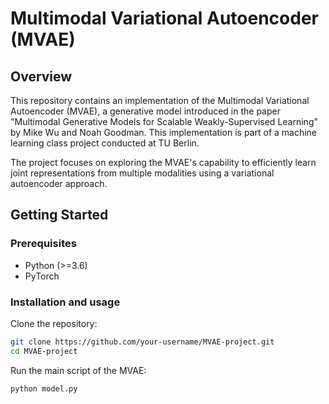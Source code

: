 # Multimodal Variational Autoencoder (MVAE)

## Overview

This repository contains an implementation of the Multimodal Variational Autoencoder (MVAE), a generative model introduced in the paper "Multimodal Generative Models for Scalable Weakly-Supervised Learning" by Mike Wu and Noah Goodman. This implementation is part of a machine learning class project conducted at TU Berlin.

The project focuses on exploring the MVAE's capability to efficiently learn joint representations from multiple modalities using a variational autoencoder approach.

## Getting Started

### Prerequisites

- Python (>=3.6)
- PyTorch

### Installation and usage

Clone the repository:

   ```bash
   git clone https://github.com/your-username/MVAE-project.git
   cd MVAE-project
   ```

Run the main script of the MVAE:

   ```bash
   python model.py
   ```
